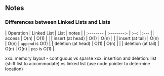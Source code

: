## Notes

### Differences between Linked Lists and Lists

| Operation          | Linked List | List | notes            |
| :--------          | :--------:- | :--: | :---             |
| access             | O(n)        | O(1) |                  |
| insert (at head)   | O(1)        | O(n) |                  |
| insert (at tail)   | O(n)        | O(n) | `append` is O(1) |
| deletion (at head) | O(1)        | O(n) |                  |
| deletion (at tail) | O(n)        | O(n) | `pop` is O(1)    |

xxx: memory layout - contiguous vs sparse
xxx: insertion and deletion: list (shift list to accommodate) vs linked list (use node pointer to determine location)
